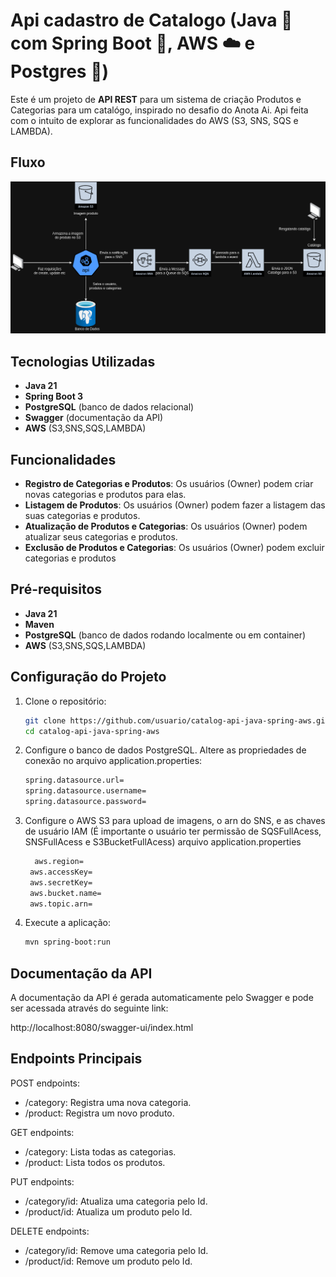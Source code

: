 # Api cadastro de Catalogo (Java 🚀 com Spring Boot 🍃, AWS ☁️ e Postgres 🐘) 

Este é um projeto de **API REST** para um sistema de criação Produtos e Categorias para um catalógo, inspirado no desafio do Anota Ai. Api feita com o intuito de explorar as funcionalidades do AWS (S3, SNS, SQS e LAMBDA).

## Fluxo

![Imagem do fluxo](./dg.drawio.png)

## Tecnologias Utilizadas

- **Java 21**
- **Spring Boot 3**
- **PostgreSQL** (banco de dados relacional)
- **Swagger** (documentação da API)
- **AWS** (S3,SNS,SQS,LAMBDA)

## Funcionalidades

- **Registro de Categorias e Produtos**: Os usuários (Owner) podem criar novas categorias e produtos para elas.
- **Listagem de Produtos**: Os usuários (Owner) podem fazer a listagem das suas categorias e produtos.
- **Atualização de Produtos e Categorias**: Os usuários (Owner) podem atualizar seus categorias e produtos.
- **Exclusão de Produtos e Categorias**: Os usuários (Owner) podem excluir categorias e produtos 
  
## Pré-requisitos

- **Java 21**
- **Maven**
- **PostgreSQL** (banco de dados rodando localmente ou em container)
- **AWS** (S3,SNS,SQS,LAMBDA)


## Configuração do Projeto

1. Clone o repositório:

   ```bash
   git clone https://github.com/usuario/catalog-api-java-spring-aws.git
   cd catalog-api-java-spring-aws

2. Configure o banco de dados PostgreSQL. Altere as propriedades de conexão no arquivo application.properties:

      ```bash
   spring.datasource.url=
   spring.datasource.username=
   spring.datasource.password=

3. Configure o AWS S3 para upload de imagens, o arn do SNS, e as chaves de usuário IAM (É importante o usuário ter permissão de SQSFullAcess, SNSFullAcess e S3BucketFullAcess) arquivo application.properties

   ```bash
     aws.region=
    aws.accessKey=
    aws.secretKey=
    aws.bucket.name=
    aws.topic.arn=

4. Execute a aplicação:

      ```bash
   mvn spring-boot:run

## Documentação da API

A documentação da API é gerada automaticamente pelo Swagger e pode ser acessada através do seguinte link:

   http://localhost:8080/swagger-ui/index.html

## Endpoints Principais

POST endpoints:
- /category: Registra uma nova categoria.
- /product: Registra um novo produto.

GET endpoints:
- /category: Lista todas as categorias.
- /product: Lista todos os produtos.
  
PUT endpoints:
- /category/id: Atualiza uma categoria pelo Id.
- /product/id: Atualiza um produto pelo Id.

DELETE endpoints:
- /category/id: Remove uma categoria pelo Id.
- /product/id: Remove um produto pelo Id.

